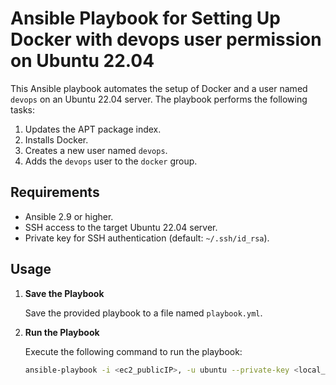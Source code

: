 # Ansible Playbook for Setting Up Docker with devops user permission on Ubuntu 22.04

This Ansible playbook automates the setup of Docker and a user named `devops` on an Ubuntu 22.04 server. The playbook performs the following tasks:

1. Updates the APT package index.
2. Installs Docker.
3. Creates a new user named `devops`.
4. Adds the `devops` user to the `docker` group.

## Requirements

- Ansible 2.9 or higher.
- SSH access to the target Ubuntu 22.04 server.
- Private key for SSH authentication (default: `~/.ssh/id_rsa`).

## Usage

1. **Save the Playbook**

   Save the provided playbook to a file named `playbook.yml`.

2. **Run the Playbook**

   Execute the following command to run the playbook:

   ```bash
   ansible-playbook -i <ec2_publicIP>, -u ubuntu --private-key <local_private_key_path> playbook.yml
